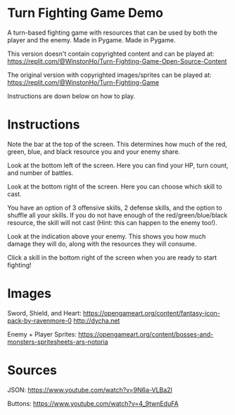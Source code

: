 # Turn Fighting Game Demo

A turn-based fighting game with resources that can be used by both the player and the enemy. Made in Pygame.
Made in Pygame.

This version doesn't contain copyrighted content and can be played at: https://replit.com/@WinstonHo/Turn-Fighting-Game-Open-Source-Content

The original version with copyrighted images/sprites can be played at: https://replit.com/@WinstonHo/Turn-Fighting-Game


Instructions are down below on how to play.

# Instructions
  Note the bar at the top of the screen. This determines how much of the red, green, blue, and black resource you and your enemy share.
  
  Look at the bottom left of the screen. Here you can find your HP, turn count, and number of battles.
  
  Look at the bottom right of the screen. Here you can choose which skill to cast. 

  You have an option of 3 offensive skills, 2 defense skills, and the option to shuffle all your skills. If you do not have enough of the red/green/blue/black resource, the skill will not cast (Hint: this can happen to the enemy too!). 

  Look at the indication above your enemy. This shows you how much damage they will do, along with the resources they will consume.

  Click a skill in the bottom right of the screen when you are ready to start fighting!

# Images
  Sword, Shield, and Heart:
  https://opengameart.org/content/fantasy-icon-pack-by-ravenmore-0
  http://dycha.net

  Enemy + Player Sprites: 
  https://opengameart.org/content/bosses-and-monsters-spritesheets-ars-notoria

# Sources
  JSON:
  https://www.youtube.com/watch?v=9N6a-VLBa2I

  Buttons:
  https://www.youtube.com/watch?v=4_9twnEduFA
